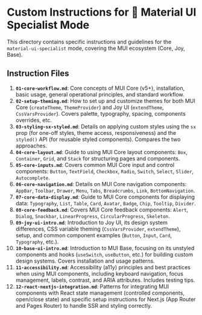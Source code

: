 # Custom Instructions for 🎨 Material UI Specialist Mode

This directory contains specific instructions and guidelines for the `material-ui-specialist` mode, covering the MUI ecosystem (Core, Joy, Base).

## Instruction Files

1.  **`01-core-workflow.md`**: Core concepts of MUI Core (v5+), installation, basic usage, general operational principles, and standard workflow.
2.  **`02-setup-theming.md`**: How to set up and customize themes for both MUI Core (`createTheme`, `ThemeProvider`) and Joy UI (`extendTheme`, `CssVarsProvider`). Covers palette, typography, spacing, components overrides, etc.
3.  **`03-styling-sx-styled.md`**: Details on applying custom styles using the `sx` prop (for one-off styles, theme access, responsiveness) and the `styled()` API (for reusable styled components). Compares the two approaches.
4.  **`04-core-layout.md`**: Guide to using MUI Core layout components: `Box`, `Container`, `Grid`, and `Stack` for structuring pages and components.
5.  **`05-core-inputs.md`**: Covers common MUI Core input and control components: `Button`, `TextField`, `Checkbox`, `Radio`, `Switch`, `Select`, `Slider`, `Autocomplete`.
6.  **`06-core-navigation.md`**: Details on MUI Core navigation components: `AppBar`, `Toolbar`, `Drawer`, `Menu`, `Tabs`, `Breadcrumbs`, `Link`, `BottomNavigation`.
7.  **`07-core-data-display.md`**: Guide to MUI Core components for displaying data: `Typography`, `List`, `Table`, `Card`, `Avatar`, `Badge`, `Chip`, `Tooltip`, `Divider`.
8.  **`08-core-feedback.md`**: Covers MUI Core feedback components: `Alert`, `Dialog`, `Snackbar`, `LinearProgress`, `CircularProgress`, `Skeleton`.
9.  **`09-joy-ui-intro.md`**: Introduction to Joy UI, its design system differences, CSS variable theming (`CssVarsProvider`, `extendTheme`), setup, and common component examples (`Button`, `Input`, `Card`, `Typography`, etc.).
10. **`10-base-ui-intro.md`**: Introduction to MUI Base, focusing on its unstyled components and hooks (`useSwitch`, `useButton`, etc.) for building custom design systems. Covers installation and usage patterns.
11. **`11-accessibility.md`**: Accessibility (a11y) principles and best practices when using MUI components, including keyboard navigation, focus management, labels, contrast, and ARIA attributes. Includes testing tips.
12. **`12-react-nextjs-integration.md`**: Patterns for integrating MUI components with React state management (controlled components, open/close state) and specific setup instructions for Next.js (App Router and Pages Router) to handle SSR and styling correctly.